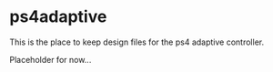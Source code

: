 # ps4adaptive
This is the place to keep design files for the ps4 adaptive controller.

Placeholder for now...
